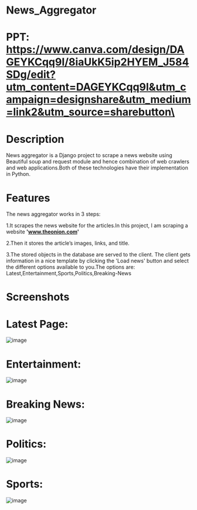 # News_Aggregator

# PPT: https://www.canva.com/design/DAGEYKCqq9I/8iaUkK5ip2HYEM_J584SDg/edit?utm_content=DAGEYKCqq9I&utm_campaign=designshare&utm_medium=link2&utm_source=sharebutton\

# Description
News aggregator is a Django project to scrape a news website using Beautiful soup and request module and hence combination of web crawlers and web applications.Both of these technologies have their implementation in Python.

# Features
The news aggregator works in 3 steps:

1.It scrapes the news website for the articles.In this project, I am scraping a website **'www.theonion.com'**

2.Then it stores the article’s images, links, and title.

3.The stored objects in the database are served to the client. The client gets information in a nice template by clicking the 'Load news' button and select the different options available to you.The options are: Latest,Entertainment,Sports,Politics,Breaking-News

# Screenshots
# Latest Page:
 ![image](https://github.com/yerram-karthik/News_Aggregator/assets/136573431/8d9f35a1-db9e-4cea-8ce8-78841ae6c116)

# Entertainment:
 ![image](https://github.com/yerram-karthik/News_Aggregator/assets/136573431/b986f824-638c-4b85-b427-b80bc41d902b)

# Breaking News:
 ![image](https://github.com/yerram-karthik/News_Aggregator/assets/136573431/431fccfe-a7b0-4a06-a092-4dcec087da58)

# Politics:
 ![image](https://github.com/yerram-karthik/News_Aggregator/assets/136573431/78c2581e-c64c-4c81-b429-19984b9490fa)

 # Sports:
 ![image](https://github.com/yerram-karthik/News_Aggregator/assets/136573431/32e8d155-5a1c-407b-a6bf-a37a5fdfea29)


